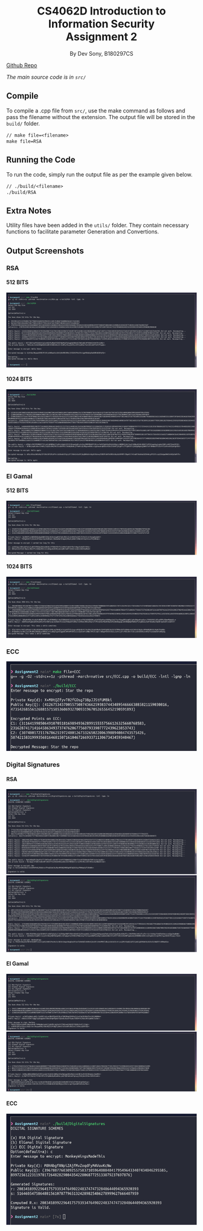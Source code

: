<h1>
    <center>CS4062D Introduction to Information Security</center>
    <center>Assignment 2</center>
</h1>
<p><center>By Dev Sony, B180297CS</center></p>

[Github Repo](https://github.com/HotMonkeyWings/EncryptionAndSignatures)

*The main source code is in `src/`*
## Compile

To compile a .cpp file from `src/`, use the make command as follows
and pass the filename without the extension. The output file will be stored in the
`build/` folder.

```
// make file=<filename>
make file=RSA
```

## Running the Code

To run the code, simply run the output file as per the example given below.

```
// ./build/<filename>
./build/RSA
```

## Extra Notes

Utility files have been added in the `utils/` folder. They contain necessary
functions to facilitate parameter Generation and Convertions.

## Output Screenshots

### RSA
#### 512 BITS
![RSA512](screenshots/RSA512.png)
#### 1024 BITS
![RSA512](screenshots/RSA1024.png)

### El Gamal
#### 512 BITS
![ElGamal512](screenshots/ElGamal512.png)
#### 1024 BITS
![ElGamal1024](screenshots/ElGamal1024.png)

### ECC
![ECC](screenshots/ECC.png)

### Digital Signatures
#### RSA
![RSA512](screenshots/DS_RSA512.png)
![RSA1024](screenshots/DS_RSA1024.png)
#### El Gamal
![ElGamal512](screenshots/DS_ElGamal512.png)
![ElGamal1024](screenshots/DS_ElGamal1024.png)
#### ECC
![ECC](screenshots/DS_ECC.png)